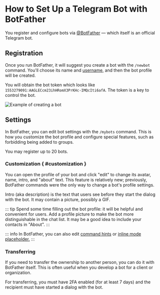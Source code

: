 # How to Set Up a Telegram Bot with BotFather

You register and configure bots via [@BotFather](https://t.me/BotFather) — which itself is an official Telegram bot.

## Registration

Once you run BotFather, it will suggest you create a bot with the `/newbot` command.
You'll choose its name and [username,](./usernames) and then the bot profile will be created.

You will obtain the bot token which looks like `1553279091:AAGLECcm23ihHRomX3PrKHc-IMQcIti6afA`.
The token is a key to control the bot.

![Example of creating a bot](/pictures/ru/botfather.png)

## Settings

In BotFather, you can edit bot settings with the `/mybots` command.
This is how you customize the bot profile and configure special features, such as
forbidding being added to groups.

You may register up to 20 bots.

### Customization { #customization }

You can open the profile of your bot and click "edit" to change its avatar, name, intro, and "about" text. 
This feature is relatively new; previously, BotFather commands were the only way to change a bot's profile settings.

Intro (aka description) is the text that users see before they start the dialog with the bot.
It may contain a picture, possibly a GIF.

::: tip
Spend some time filling out the bot profile: it will be helpful and convenient for users.
Add a profile picture to make the bot more distinguishable in the chat list. 
It may be a good idea to include your contacts in "About".
:::

::: info
In BotFather, you can also edit [command hints](../messages/commands)
or [inline mode placeholder.](../interaction/inline)
:::

### Transferring

If you need to transfer the ownership to another person, you can do it with BotFather itself.
This is often useful when you develop a bot for a client or organization.

For transferring, you must have 2FA enabled (for at least 7 days) and the recipient must have started 
a dialog with the bot.

